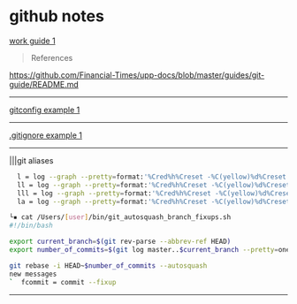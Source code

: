 # github notes

[work guide 1](work-guide-1.md)

> References

<https://github.com/Financial-Times/upp-docs/blob/master/guides/git-guide/README.md>

----

[gitconfig example 1](gitconfig-1.md)

----

[.gitignore example 1](gitignore-1.md)

----
|||git aliases

```bash
  l = log --graph --pretty=format:'%Cred%h%Creset -%C(yellow)%d%Creset %s %Cgreen(%cr) %C(bold blue)<%an>%Creset' --abbrev-commit -n 10
  ll = log --graph --pretty=format:'%Cred%h%Creset -%C(yellow)%d%Creset %s %Cgreen(%cr) %C(bold blue)<%an>%Creset' --abbrev-commit -n 20
  lll = log --graph --pretty=format:'%Cred%h%Creset -%C(yellow)%d%Creset %s %Cgreen(%cr) %C(bold blue)<%an>%Creset' --abbrev-commit
  la = log --graph --pretty=format:'%Cred%h%Creset -%C(yellow)%d%Creset %s %Cgreen(%cr) %C(bold blue)<%an>%Creset' --abbrev-commit --all
```

```bash
└▪ cat /Users/[user]/bin/git_autosquash_branch_fixups.sh
#!/bin/bash

export current_branch=$(git rev-parse --abbrev-ref HEAD)
export number_of_commits=$(git log master..$current_branch --pretty=oneline | wc -l | sed 's/ //g')

git rebase -i HEAD~$number_of_commits --autosquash
new messages
`  fcommit = commit --fixup
```

----
